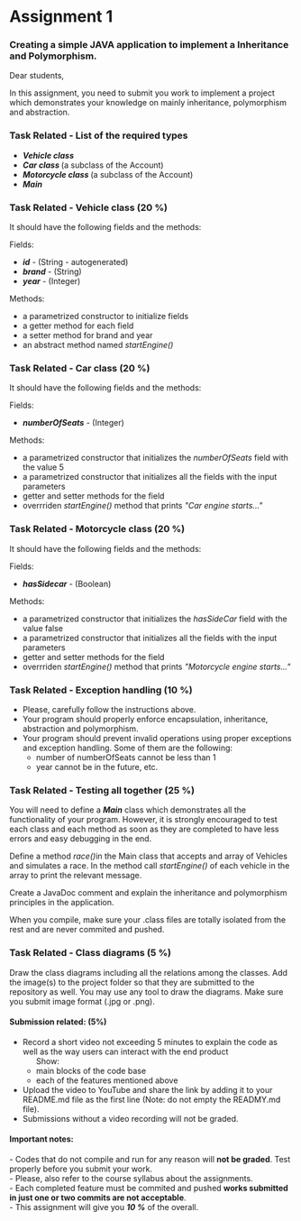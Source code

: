 <h1> Assignment 1 </h1>
<h3> Creating a simple JAVA application to implement a Inheritance and Polymorphism. </h3>

Dear students,

In this assignment, you need to submit you work to implement a project which demonstrates your knowledge on mainly
inheritance, polymorphism and abstraction.

<h3>Task Related - List of the required types</h3>
<ul>
    <li><strong><em>Vehicle class</em></strong></li>
    <li><strong><em>Car class </em></strong>(a subclass of the Account)</li>
    <li><strong><em>Motorcycle class </em></strong>(a subclass of the Account)</li>
    <li><strong><em>Main</em></strong></li>
</ul>

<h3>Task Related - Vehicle class <strong>(20 %)</strong></h3>
<p>It should have the following fields and the methods:</p>
<p>Fields:</p>
<ul>
    <li><strong><em>id</em></strong> - (String - autogenerated) </li>
    <li><strong><em>brand</em></strong> - (String) </li>
    <li><strong><em>year</em></strong> - (Integer) </li>
</ul>
<p>Methods:</p>
<ul>
    <li>a parametrized constructor to initialize fields</li>
    <li>a getter method for each field</li>
    <li>a setter method for brand and year</li>
    <li>an abstract method named <em>startEngine()</em></li>
</ul>

<h3>Task Related - Car class <strong>(20 %)</strong></h3>
<p>It should have the following fields and the methods:</p>
<p>Fields:</p>
<ul>
    <li><strong><em>numberOfSeats</em></strong> - (Integer) </li>
</ul>
<p>Methods:</p>
<ul>
    <li>a parametrized constructor that initializes the <em>numberOfSeats</em> field with the value 5</li>
    <li>a parametrized constructor that initializes all the fields with the input parameters</li>
    <li>getter and setter methods for the field</li>
    <li>overrriden <em>startEngine()</em> method that prints <em>"Car engine starts..."</em></li>
</ul>

<h3>Task Related - Motorcycle class <strong>(20 %)</strong></h3>
<p>It should have the following fields and the methods:</p>
<p>Fields:</p>
<ul>
    <li><strong><em>hasSidecar</em></strong> - (Boolean) </li>
</ul>
<p>Methods:</p>
<ul>
    <li>a parametrized constructor that initializes the <em>hasSideCar</em> field with the value false</li>
    <li>a parametrized constructor that initializes all the fields with the input parameters</li>
    <li>getter and setter methods for the field</li>
    <li>overrriden <em>startEngine()</em> method that prints <em>"Motorcycle engine starts..."</em></li>
</ul>

<h3>Task Related - Exception handling <strong>(10 %)</strong></h3>
<ul>
    <li>Please, carefully follow the instructions above.</li>
    <li>Your program should properly enforce encapsulation, inheritance, abstraction and polymorphism.</li>
    <li>Your program should prevent invalid operations using proper exceptions and exception handling. Some of them are
        the following:
        <ul>
            <li>number of numberOfSeats cannot be less than 1</li>
            <li>year cannot be in the future, etc.</li>
        </ul>
    </li>
</ul>

<h3>Task Related - Testing all together <strong>(25 %)</strong></h3>
<p> You will need to define a <strong><em>Main</em></strong> class which demonstrates all the functionality of
    your program. However, it is strongly encouraged to test each class and each method as soon as they are completed to
    have
    less errors and easy debugging in the end. </p>
<p> Define a method <em>race()</em>in the Main class that accepts and array of Vehicles and simulates a race. In the
    method call <em>startEngine()</em> of each vehicle in the array to print the relevant message.</p>
<p> Create a JavaDoc comment and explain the inheritance and polymorphism principles in the application.</p>
<p> When you compile, make sure your .class files are totally isolated from the rest and are never commited and pushed.
</p>


<h3>Task Related - Class diagrams <strong>(5 %)</strong></h3>
Draw the class diagrams including all the relations among the classes. Add the image(s) to the project
folder so that they are submitted to the repository as well. You may use any tool to draw the diagrams. Make sure you
submit image format (.jpg or .png).

<h4> Submission related: (5%)</h4>
<ul>
    <li> Record a short video not exceeding 5 minutes to explain the code as well as the way users can interact with the
        end product
        <ul>Show:
            <li> main blocks of the code base</li>
            <li> each of the features mentioned above</li>
        </ul>
    </li>
    <li> Upload the video to YouTube and share the link by adding it to your README.md file as the first line (Note: do
        not empty the READMY.md file).</li>
    <li> Submissions without a video recording will not be graded.</li>
</ul>

<h4>Important notes:</h4>
- Codes that do not compile and run for any reason will <strong>not be graded</strong>. Test properly before you submit
your work.<br />
- Please, also refer to the course syllabus about the assignments. <br />
- Each completed feature must be commited and pushed <strong>works submitted in just one or two commits are not
    acceptable</strong>. <br />
- This assignment will give you <strong><em>10 %</em></strong> of the overall. <br />